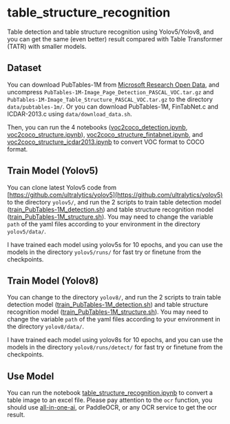 # table_structure_recognition

Table detection and table structure recognition using Yolov5/Yolov8, and you can get the same (even better) result compared with Table Transformer (TATR) with smaller models.

## Dataset

You can download PubTables-1M from [Microsoft Research Open Data](https://msropendata.com/datasets/505fcbe3-1383-42b1-913a-f651b8b712d3), and uncompress `PubTables-1M-Image_Page_Detection_PASCAL_VOC.tar.gz` and `PubTables-1M-Image_Table_Structure_PASCAL_VOC.tar.gz` to the directory `data/pubtables-1m/`. Or you can download PubTables-1M, FinTabNet.c and ICDAR-2013.c using `data/download_data.sh`.

Then, you can run the 4 notebooks ([voc2coco_detection.ipynb](data/voc2coco_detection.ipynb), [voc2coco_structure.ipynb](data/voc2coco_structure.ipynb)), [voc2coco_structure_fintabnet.ipynb](data/voc2coco_structure_fintabnet.ipynb), and [voc2coco_structure_icdar2013.ipynb](data/voc2coco_structure_icdar2013.ipynb) to convert VOC format to COCO format.

## Train Model (Yolov5)

You can clone latest Yolov5 code from [https://github.com/ultralytics/yolov5](https://github.com/ultralytics/yolov5) to the directory `yolov5/`, and run the 2 scripts to train table detection model ([train_PubTables-1M_detection.sh](yolov5/train_PubTables-1M_detection.sh)) and table structure recognition model ([train_PubTables-1M_structure.sh](yolov5/train_PubTables-1M_structure.sh)). You may need to change the variable `path` of the yaml files according to your environment in the directory `yolov5/data/`.

I have trained each model using yolov5s for 10 epochs, and you can use the models in the directory `yolov5/runs/` for fast try or finetune from the checkpoints.

## Train Model (Yolov8)

You can change to the directory `yolov8/`, and run the 2 scripts to train table detection model ([train_PubTables-1M_detection.sh](yolov8/train_PubTables-1M_detection.sh)) and table structure recognition model ([train_PubTables-1M_structure.sh](yolov8/train_PubTables-1M_structure.sh)). You may need to change the variable `path` of the yaml files according to your environment in the directory `yolov8/data/`.

I have trained each model using yolov8s for 10 epochs, and you can use the models in the directory `yolov8/runs/detect/` for fast try or finetune from the checkpoints.

## Use Model

You can run the notebook [table_structure_recognition.ipynb](table_structure_recognition.ipynb) to convert a table image to an excel file. Please pay attention to the `ocr` function, you should use [all-in-one-ai](https://www.amazonaws.cn/en/solutions/horizontal/guidance/all-in-one-ai/), or PaddleOCR, or any OCR service to get the ocr result.